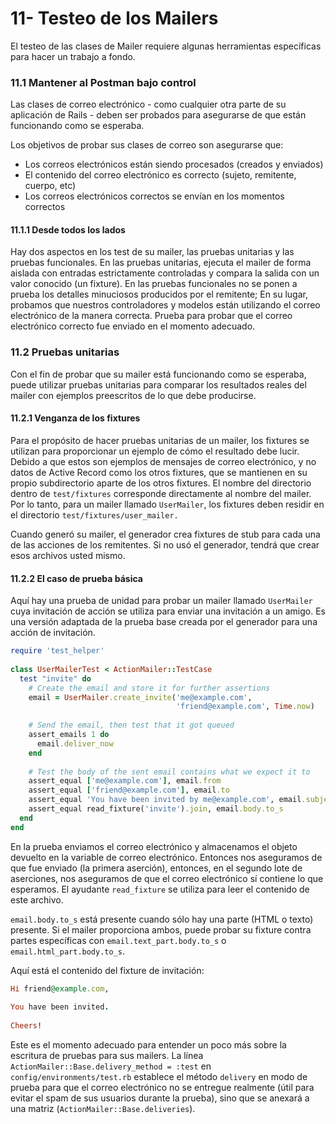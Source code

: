 # 11- Testeo de los Mailers

El testeo de las clases de Mailer requiere algunas herramientas específicas para hacer un trabajo a fondo.

### 11.1 Mantener al Postman bajo control

Las clases de correo electrónico - como cualquier otra parte de su aplicación de Rails - deben ser probados para asegurarse de que están funcionando como se esperaba.

Los objetivos de probar sus clases de correo son asegurarse que:

* Los correos electrónicos están siendo procesados \(creados y enviados\)
* El contenido del correo electrónico es correcto \(sujeto, remitente, cuerpo, etc\)
* Los correos electrónicos correctos se envían en los momentos correctos

#### 11.1.1 Desde todos los lados

Hay dos aspectos en los test de su mailer, las pruebas unitarias y las pruebas funcionales. En las pruebas unitarias, ejecuta el mailer de forma aislada con entradas estrictamente controladas y compara la salida con un valor conocido \(un fixture\). En las pruebas funcionales no se ponen a prueba los detalles minuciosos producidos por el remitente; En su lugar, probamos que nuestros controladores y modelos están utilizando el correo electrónico de la manera correcta. Prueba para probar que el correo electrónico correcto fue enviado en el momento adecuado.

### 11.2 Pruebas unitarias

Con el fin de probar que su mailer está funcionando como se esperaba, puede utilizar pruebas unitarias para comparar los resultados reales del mailer con ejemplos preescritos de lo que debe producirse.

#### 11.2.1 Venganza de los fixtures

Para el propósito de hacer pruebas unitarias de un mailer, los fixtures se utilizan para proporcionar un ejemplo de cómo el resultado debe lucir. Debido a que estos son ejemplos de mensajes de correo electrónico, y no datos de Active Record como los otros fixtures, que se mantienen en su propio subdirectorio aparte de los otros fixtures. El nombre del directorio dentro de `test/fixtures` corresponde directamente al nombre del mailer. Por lo tanto, para un mailer llamado `UserMailer`, los fixtures deben residir en el directorio `test/fixtures/user_mailer.`

Cuando generó su mailer, el generador crea fixtures de stub para cada una de las acciones de los remitentes. Si no usó el generador, tendrá que crear esos archivos usted mismo.

#### 11.2.2 El caso de prueba básica

Aquí hay una prueba de unidad para probar un mailer llamado `UserMailer` cuya invitación de acción se utiliza para enviar una invitación a un amigo. Es una versión adaptada de la prueba base creada por el generador para una acción de invitación.

```ruby
require 'test_helper'
 
class UserMailerTest < ActionMailer::TestCase
  test "invite" do
    # Create the email and store it for further assertions
    email = UserMailer.create_invite('me@example.com',
                                     'friend@example.com', Time.now)
 
    # Send the email, then test that it got queued
    assert_emails 1 do
      email.deliver_now
    end
 
    # Test the body of the sent email contains what we expect it to
    assert_equal ['me@example.com'], email.from
    assert_equal ['friend@example.com'], email.to
    assert_equal 'You have been invited by me@example.com', email.subject
    assert_equal read_fixture('invite').join, email.body.to_s
  end
end
```

En la prueba enviamos el correo electrónico y almacenamos el objeto devuelto en la variable de correo electrónico. Entonces nos aseguramos de que fue enviado \(la primera aserción\), entonces, en el segundo lote de aserciones, nos aseguramos de que el correo electrónico sí contiene lo que esperamos. El ayudante `read_fixture` se utiliza para leer el contenido de este archivo.

`email.body.to_s` está presente cuando sólo hay una parte \(HTML o texto\) presente. Si el mailer proporciona ambos, puede probar su fixture contra partes específicas con `email.text_part.body.to_s` o `email.html_part.body.to_s`.

Aquí está el contenido del fixture de invitación:

```ruby
Hi friend@example.com,
 
You have been invited.
 
Cheers!
```

Este es el momento adecuado para entender un poco más sobre la escritura de pruebas para sus mailers. La línea `ActionMailer::Base.delivery_method = :test` en `config/environments/test.rb` establece el método `delivery` en modo de prueba para que el correo electrónico no se entregue realmente \(útil para evitar el spam de sus usuarios durante la prueba\), sino que se anexará a una matriz \(`ActionMailer::Base.deliveries`\).





